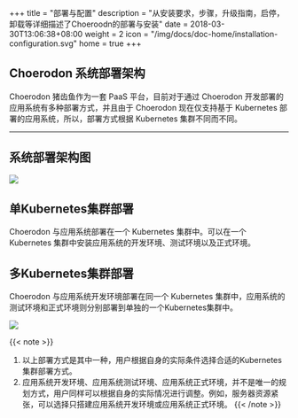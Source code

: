 +++
title = "部署与配置"
description = "从安装要求，步骤，升级指南，启停，卸载等详细描述了Choeroodn的部署与安装"
date = 2018-03-30T13:06:38+08:00
weight = 2
icon = "/img/docs/doc-home/installation-configuration.svg"
home = true
+++

## Choerodon 系统部署架构

Choerodon 猪齿鱼作为一套 PaaS 平台，目前对于通过 Choerodon 开发部署的应用系统有多种部署方式，并且由于 Choerodon 现在仅支持基于 Kubernetes 部署的应用系统，所以，部署方式根据 Kubernetes 集群不同而不同。

---

## 系统部署架构图

<img src="/docs/installation-configuration/image/choerodon.png" />

## 单Kubernetes集群部署

Choerodon 与应用系统部署在一个 Kubernetes 集群中。可以在一个 Kubernetes 集群中安装应用系统的开发环境、测试环境以及正式环境。

## 多Kubernetes集群部署

Choerodon 与应用系统开发环境部署在同一个 Kubernetes 集群中，应用系统的测试环境和正式环境则分别部署到单独的一个Kubernetes集群中。

<img src="/docs/installation-configuration/image/logic.png" />

{{< note >}}
1. 以上部署方式是其中一种，用户根据自身的实际条件选择合适的Kubernetes集群部署方式。
1. 应用系统开发环境、应用系统测试环境、应用系统正式环境，并不是唯一的规划方式，用户同样可以根据自身的实际情况进行调整。例如，服务器资源紧张，可以选择只搭建应用系统开发环境或应用系统正式环境。
{{< /note >}}